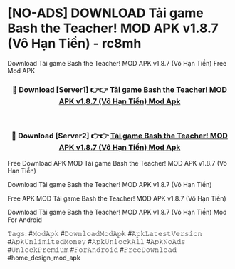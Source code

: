# [NO-ADS] DOWNLOAD Tải game Bash the Teacher! MOD APK v1.8.7 (Vô Hạn Tiền) - rc8mh
Download Tải game Bash the Teacher! MOD APK v1.8.7 (Vô Hạn Tiền) Free Mod APK

<div align="center">
<h3>🔴 Download [Server1] 👉👉 <a href="https://apk-comot.site?title=Tải_game_Bash_the_Teacher!_MOD_APK_v1.8.7_(Vô_Hạn_Tiền)">Tải game Bash the Teacher! MOD APK v1.8.7 (Vô Hạn Tiền) Mod Apk</a></h3><br>

<h3>🔴 Download [Server2] 👉👉 <a href="https://apk-comot.site?title=Tải_game_Bash_the_Teacher!_MOD_APK_v1.8.7_(Vô_Hạn_Tiền)">Tải game Bash the Teacher! MOD APK v1.8.7 (Vô Hạn Tiền) Mod Apk</a></h3>
</div>


Free Download APK MOD Tải game Bash the Teacher! MOD APK v1.8.7 (Vô Hạn Tiền)

Download Tải game Bash the Teacher! MOD APK v1.8.7 (Vô Hạn Tiền) 

Free APK MOD Tải game Bash the Teacher! MOD APK v1.8.7 (Vô Hạn Tiền) 

Download Tải game Bash the Teacher! MOD APK v1.8.7 (Vô Hạn Tiền) Mod For Android

𝚃𝚊𝚐𝚜: #𝙼𝚘𝚍𝙰𝚙𝚔 #𝙳𝚘𝚠𝚗𝚕𝚘𝚊𝚍𝙼𝚘𝚍𝙰𝚙𝚔 #𝙰𝚙𝚔𝙻𝚊𝚝𝚎𝚜𝚝𝚅𝚎𝚛𝚜𝚒𝚘𝚗 #𝙰𝚙𝚔𝚄𝚗𝚕𝚒𝚖𝚒𝚝𝚎𝚍𝙼𝚘𝚗𝚎𝚢 #𝙰𝚙𝚔𝚄𝚗𝚕𝚘𝚌𝚔𝙰𝚕𝚕 #𝙰𝚙𝚔𝙽𝚘𝙰𝚍𝚜 #𝚄𝚗𝚕𝚘𝚌𝚔𝙿𝚛𝚎𝚖𝚒𝚞𝚖 #𝙵𝚘𝚛𝙰𝚗𝚍𝚛𝚘𝚒𝚍 #𝙵𝚛𝚎𝚎𝙳𝚘𝚠𝚗𝚕𝚘𝚊𝚍 #home_design_mod_apk
